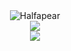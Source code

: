 <div style="text-align: center;">
<img src="https://count.getloli.com/get/@Halfapear?theme=rule34" alt="Halfapear">
</div>

<div align="center"> <img src="https://github-readme-stats.vercel.app/api/top-langs/?username=Halfapear" /> </div>


<div align="center"> <img src="https://github-readme-stats.vercel.app/api?username=Halfapear&show_icons=true&theme=tokyonight" /> </div>

<!--

<div align="center"> <img src="https://visitor-badge.glitch.me/badge?page_id=Halfapear" /> </div>

<div align="center"> <img src="https://profile-counter.glitch.me/Halfapear/count.svg" /> </div>

-->

